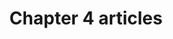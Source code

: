---
title: Chapter 4 articles
type: articles
content:
    items:
        '@taxonomy.tag': ch4_article
    order:
        by: header.article.number
        dir: asc
---